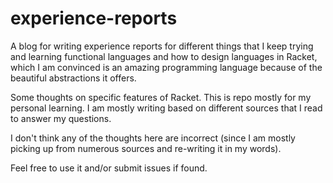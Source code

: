 # experience-reports
A blog for writing experience reports for different things that I keep trying and learning
functional languages and how to design languages in Racket, which I am convinced is an 
amazing programming language because of the beautiful abstractions it offers. 


Some thoughts on specific features of Racket. This is repo mostly for my personal learning. 
I am mostly writing based on different sources that I read to answer my questions. 

I don't think any of the thoughts here are incorrect (since I am mostly picking up from 
numerous sources and re-writing it in my words). 

Feel free to use it and/or submit issues if found. 


